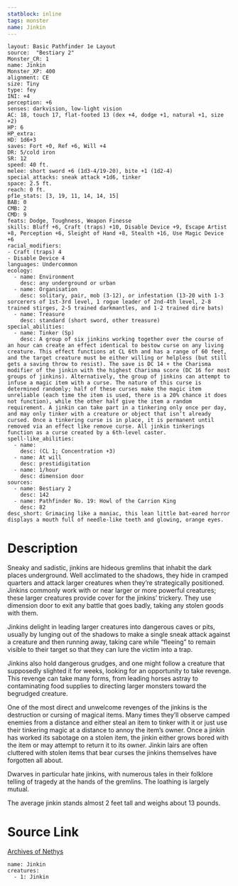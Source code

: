 ```yaml
---
statblock: inline
tags: monster
name: Jinkin
---
```

```statblock
layout: Basic Pathfinder 1e Layout
source:  "Bestiary 2"
Monster_CR: 1
name: Jinkin
Monster_XP: 400
alignment: CE
size: Tiny
type: fey
INI: +4
perception: +6
senses: darkvision, low-light vision
AC: 18, touch 17, flat-footed 13 (dex +4, dodge +1, natural +1, size +2)
HP: 6
HP_extra: 
HD: 1d6+3
saves: Fort +0, Ref +6, Will +4
DR: 5/cold iron
SR: 12
speed: 40 ft.
melee: short sword +6 (1d3-4/19-20), bite +1 (1d2-4)
special_attacks: sneak attack +1d6, tinker
space: 2.5 ft.
reach: 0 ft.
pf1e_stats: [3, 19, 11, 14, 14, 15]
BAB: 0
CMB: 2
CMD: 9
feats: Dodge, Toughness, Weapon Finesse
skills: Bluff +6, Craft (traps) +10, Disable Device +9, Escape Artist +8, Perception +6, Sleight of Hand +8, Stealth +16, Use Magic Device +6
racial_modifiers:
- Craft (traps) 4
- Disable Device 4
languages: Undercommon
ecology:
  - name: Environment
    desc: any underground or urban
  - name: Organisation
    desc: solitary, pair, mob (3-12), or infestation (13-20 with 1-3 sorcerers of 1st-3rd level, 1 rogue leader of 2nd-4th level, 2-8 trained stirges, 2-5 trained darkmantles, and 1-2 trained dire bats)
  - name: Treasure
    desc: standard (short sword, other treasure)
special_abilities:
  - name: Tinker (Sp)
    desc: A group of six jinkins working together over the course of an hour can create an effect identical to bestow curse on any living creature. This effect functions at CL 6th and has a range of 60 feet, and the target creature must be either willing or helpless (but still gets a saving throw to resist). The save is DC 14 + the Charisma modifier of the jinkin with the highest Charisma score (DC 16 for most groups of jinkins). Alternatively, the group of jinkins can attempt to infuse a magic item with a curse. The nature of this curse is determined randomly; half of these curses make the magic item unreliable (each time the item is used, there is a 20% chance it does not function), while the other half give the item a random requirement. A jinkin can take part in a tinkering only once per day, and may only tinker with a creature or object that isn’t already cursed. Once a tinkering curse is in place, it is permanent until removed via an effect like remove curse. All jinkin tinkerings function as a curse created by a 6th-level caster.
spell-like_abilities:
  - name:
    desc: (CL 1; Concentration +3)
  - name: At will
    desc: prestidigitation
  - name: 1/hour
    desc: dimension door
sources:
  - name: Bestiary 2
    desc: 142
  - name: Pathfinder No. 19: Howl of the Carrion King
    desc: 82
desc_short: Grimacing like a maniac, this lean little bat-eared horror displays a mouth full of needle-like teeth and glowing, orange eyes.
```
# Description
Sneaky and sadistic, jinkins are hideous gremlins that inhabit the dark places underground. Well acclimated to the shadows, they hide in cramped quarters and attack larger creatures when they’re strategically positioned. Jinkins commonly work with or near larger or more powerful creatures; these larger creatures provide cover for the jinkins’ trickery. They use dimension door to exit any battle that goes badly, taking any stolen goods with them.

Jinkins delight in leading larger creatures into dangerous caves or pits, usually by lunging out of the shadows to make a single sneak attack against a creature and then running away, taking care while “fleeing” to remain visible to their target so that they can lure the victim into a trap.

Jinkins also hold dangerous grudges, and one might follow a creature that supposedly slighted it for weeks, looking for an opportunity to take revenge. This revenge can take many forms, from leading horses astray to contaminating food supplies to directing larger monsters toward the begrudged creature.

One of the most direct and unwelcome revenges of the jinkins is the destruction or cursing of magical items. Many times they’ll observe camped enemies from a distance and either steal an item to tinker with it or just use their tinkering magic at a distance to annoy the item’s owner. Once a jinkin has worked its sabotage on a stolen item, the jinkin either grows bored with the item or may attempt to return it to its owner. Jinkin lairs are often cluttered with stolen items that bear curses the jinkins themselves have forgotten all about.

Dwarves in particular hate jinkins, with numerous tales in their folklore telling of tragedy at the hands of the gremlins. The loathing is largely mutual.

The average jinkin stands almost 2 feet tall and weighs about 13 pounds.
# Source Link
[Archives of Nethys](https://aonprd.com/MonsterDisplay.aspx?ItemName=Jinkin)
```encounter-table
name: Jinkin
creatures:
  - 1: Jinkin
```
